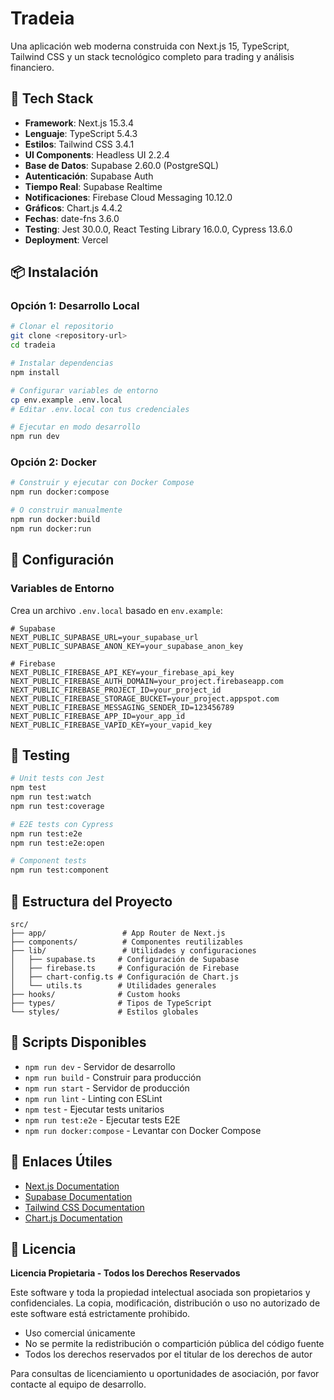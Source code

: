 # Tradeia

Una aplicación web moderna construida con Next.js 15, TypeScript, Tailwind CSS y un stack tecnológico completo para trading y análisis financiero.

## 🚀 Tech Stack

- **Framework**: Next.js 15.3.4
- **Lenguaje**: TypeScript 5.4.3
- **Estilos**: Tailwind CSS 3.4.1
- **UI Components**: Headless UI 2.2.4
- **Base de Datos**: Supabase 2.60.0 (PostgreSQL)
- **Autenticación**: Supabase Auth
- **Tiempo Real**: Supabase Realtime
- **Notificaciones**: Firebase Cloud Messaging 10.12.0
- **Gráficos**: Chart.js 4.4.2
- **Fechas**: date-fns 3.6.0
- **Testing**: Jest 30.0.0, React Testing Library 16.0.0, Cypress 13.6.0
- **Deployment**: Vercel

## 📦 Instalación

### Opción 1: Desarrollo Local

```bash
# Clonar el repositorio
git clone <repository-url>
cd tradeia

# Instalar dependencias
npm install

# Configurar variables de entorno
cp env.example .env.local
# Editar .env.local con tus credenciales

# Ejecutar en modo desarrollo
npm run dev
```

### Opción 2: Docker

```bash
# Construir y ejecutar con Docker Compose
npm run docker:compose

# O construir manualmente
npm run docker:build
npm run docker:run
```

## 🔧 Configuración

### Variables de Entorno

Crea un archivo `.env.local` basado en `env.example`:

```env
# Supabase
NEXT_PUBLIC_SUPABASE_URL=your_supabase_url
NEXT_PUBLIC_SUPABASE_ANON_KEY=your_supabase_anon_key

# Firebase
NEXT_PUBLIC_FIREBASE_API_KEY=your_firebase_api_key
NEXT_PUBLIC_FIREBASE_AUTH_DOMAIN=your_project.firebaseapp.com
NEXT_PUBLIC_FIREBASE_PROJECT_ID=your_project_id
NEXT_PUBLIC_FIREBASE_STORAGE_BUCKET=your_project.appspot.com
NEXT_PUBLIC_FIREBASE_MESSAGING_SENDER_ID=123456789
NEXT_PUBLIC_FIREBASE_APP_ID=your_app_id
NEXT_PUBLIC_FIREBASE_VAPID_KEY=your_vapid_key
```

## 🧪 Testing

```bash
# Unit tests con Jest
npm test
npm run test:watch
npm run test:coverage

# E2E tests con Cypress
npm run test:e2e
npm run test:e2e:open

# Component tests
npm run test:component
```

## 📁 Estructura del Proyecto

```
src/
├── app/                 # App Router de Next.js
├── components/          # Componentes reutilizables
├── lib/                 # Utilidades y configuraciones
│   ├── supabase.ts     # Configuración de Supabase
│   ├── firebase.ts     # Configuración de Firebase
│   ├── chart-config.ts # Configuración de Chart.js
│   └── utils.ts        # Utilidades generales
├── hooks/              # Custom hooks
├── types/              # Tipos de TypeScript
└── styles/             # Estilos globales
```

## 🚀 Scripts Disponibles

- `npm run dev` - Servidor de desarrollo
- `npm run build` - Construir para producción
- `npm run start` - Servidor de producción
- `npm run lint` - Linting con ESLint
- `npm test` - Ejecutar tests unitarios
- `npm run test:e2e` - Ejecutar tests E2E
- `npm run docker:compose` - Levantar con Docker Compose

## 🔗 Enlaces Útiles

- [Next.js Documentation](https://nextjs.org/docs)
- [Supabase Documentation](https://supabase.com/docs)
- [Tailwind CSS Documentation](https://tailwindcss.com/docs)
- [Chart.js Documentation](https://www.chartjs.org/docs/)

## 📄 Licencia

**Licencia Propietaria - Todos los Derechos Reservados**

Este software y toda la propiedad intelectual asociada son propietarios y confidenciales. La copia, modificación, distribución o uso no autorizado de este software está estrictamente prohibido.

- Uso comercial únicamente
- No se permite la redistribución o compartición pública del código fuente
- Todos los derechos reservados por el titular de los derechos de autor

Para consultas de licenciamiento u oportunidades de asociación, por favor contacte al equipo de desarrollo.
